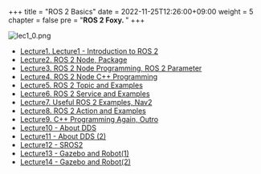 +++
title = "ROS 2 Basics"
date = 2022-11-25T12:26:00+09:00
weight = 5
chapter = false
pre = "<b>ROS 2 Foxy. </b>"
+++

![lec1_0.png](/kr/ros_basic_noetic/images1/lec1_0.png?height=100px)

- [Lecture1. Lecture1 - Introduction to ROS 2](/kr/ros2_basic_foxy/lecture1)
- [Lecture2. ROS 2 Node, Package](/kr/ros2_basic_foxy/lecture2)
- [Lecture3. ROS 2 Node Programming, ROS 2 Parameter](/kr/ros2_basic_foxy/lecture3)
- [Lecture4. ROS 2 Node C++ Programming](/kr/ros2_basic_foxy/lecture4)
- [Lecture5. ROS 2 Topic and Examples](/kr/ros2_basic_foxy/lecture5)
- [Lecture6. ROS 2 Service and Examples](/kr/ros2_basic_foxy/lecture6)
- [Lecture7. Useful ROS 2 Examples, Nav2](/kr/ros2_basic_foxy/lecture7)
- [Lecture8. ROS 2 Action and Examples](/kr/ros2_basic_foxy/lecture8)
- [Lecture9. C++ Programming Again, Outro](/kr/ros2_basic_foxy/lecture9)
- [Lecture10 - About DDS](/kr/ros2_basic_foxy/lecture10)
- [Lecture11 - About DDS (2)](/kr/ros2_basic_foxy/lecture11)
- [Lecture12 - SROS2](/kr/ros2_basic_foxy/lecture12)
- [Lecture13 - Gazebo and Robot(1)](/kr/ros2_basic_foxy/lecture13)
- [Lecture14 - Gazebo and Robot(2)](/kr/ros2_basic_foxy/lecture14)
